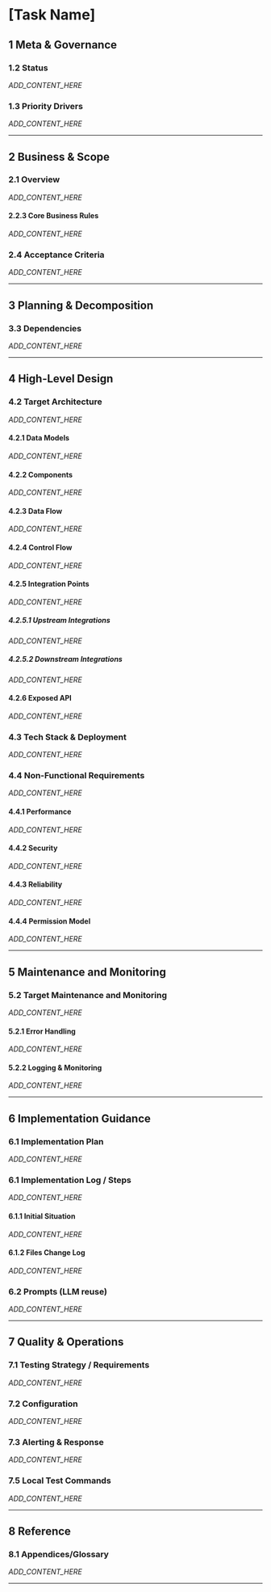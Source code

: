 # [Task Name]

## 1 Meta & Governance

### 1.2 Status

<!--
Required: Yes
Description: A section containing key status metrics for the document. The specific fields vary depending on whether it's a Plan or Task, with Tasks providing more detailed implementation tracking.
Content Format: Markdown `###` heading followed by a bulleted list.
Notes: Plan: Document lifecycle + strategic phase. Task: Implementation tracking + execution metrics.
-->
_ADD_CONTENT_HERE_


### 1.3 Priority Drivers

<!--
Required: Yes
Description: A bulleted list of stable Driver IDs that justify the priority of the artefact.
Content Format: Markdown bulleted list.
Notes: Plan: Business/strategic drivers. Task: Inherited drivers + technical execution drivers.
-->
_ADD_CONTENT_HERE_


---

## 2 Business & Scope

### 2.1 Overview

<!--
Required: Yes
Description: Provide a concise, bulleted list outlining what this artefact delivers and why it matters.
Content Format: Markdown bulleted list.
Notes: Plan: Strategic identity & value proposition. Task: Specific deliverable & implementation objective.
-->
_ADD_CONTENT_HERE_


#### 2.2.3 Core Business Rules

<!--
Required: No
Description: Enumerate domain rules that apply to this artefact.
Content Format: Markdown list.
Notes: Plan: Domain rules that govern this scope. Task: Implementation-specific business constraints.
-->
_ADD_CONTENT_HERE_


### 2.4 Acceptance Criteria

<!--
Required: Yes
Description: A verifiable, tabular list of conditions that a Task must satisfy to be considered complete.
Content Format: Markdown table.
Notes: Verifiable conditions that define when this Task is complete.
-->
_ADD_CONTENT_HERE_


---

## 3 Planning & Decomposition

### 3.3 Dependencies

<!--
Required: Yes
Description: An explicit list of internal or external dependencies that must be resolved before this Plan/Task can be completed.
Content Format: Markdown table or list.
Notes: Plan: External dependencies affecting this scope. Task: Other Tasks/Plans this implementation depends on.
-->
_ADD_CONTENT_HERE_


---

## 4 High-Level Design

### 4.2 Target Architecture

<!--
Required: Yes
Notes: Plan: Proposed system design. Task: Implementation architecture requirements.
-->
_ADD_CONTENT_HERE_


#### 4.2.1 Data Models

<!--
Required: Yes
Description: The structure of data at a high level, often represented as an Entity-Relationship Diagram. This section defines the core data entities and their relationships before detailing the components that manage them.
Content Format: Mermaid `erDiagram`.
Notes: Plan: Target entity relationships. Task: Implementation data structures.
-->
_ADD_CONTENT_HERE_


#### 4.2.2 Components

<!--
Required: Yes
Description: A diagram illustrating the main components and their relationships. The term "component" is used broadly and does not necessarily map to a class; it represents a logical block of functionality.
Content Format: Mermaid `classDiagram` diagram.
Notes: Plan: Target component architecture. Task: Implementation component interfaces.
-->
_ADD_CONTENT_HERE_


#### 4.2.3 Data Flow

<!--
Required: Yes
Description: A diagram showing how data moves between components, with numbered steps to indicate the sequence of actions.
Content Format: Mermaid `graph` diagram. The labels on the connectors should be numbered (e.g., `"1 - Action"`).
Notes: Plan: Target data movement patterns. Task: Implementation data transformations.
-->
_ADD_CONTENT_HERE_


#### 4.2.4 Control Flow

<!--
Required: Yes
Description: A diagram showing the sequence of interactions between components.
Content Format: Mermaid `sequenceDiagram`.
Notes: Plan: Target interaction patterns. Task: Implementation operation sequences.
-->
_ADD_CONTENT_HERE_


#### 4.2.5 Integration Points

<!--
Required: Yes
Description: A container for defining all systems, services, or APIs that this component interacts with, broken down into `Upstream` and `Downstream` sections.
Notes: Plan: Target integration strategy. Task: Implementation integration contracts.
-->
_ADD_CONTENT_HERE_


##### 4.2.5.1 Upstream Integrations

<!--
Required: Yes
Description: Defines how this artefact is triggered and what data it receives from other systems.
Content Format: Markdown list or table.
Notes: Plan: Target upstream systems. Task: Implementation upstream dependencies.
-->
_ADD_CONTENT_HERE_


##### 4.2.5.2 Downstream Integrations

<!--
Required: Yes
Description: Defines what happens when this artefact completes its work and what data it sends to other systems.
Content Format: Markdown list or table.
Notes: Plan: Target downstream systems. Task: Implementation downstream contracts.
-->
_ADD_CONTENT_HERE_


#### 4.2.6 Exposed API

<!--
Required: Yes
Description: The API surface this component exposes to consumers.
Content Format: OpenAPI/Swagger snippet, or a Markdown table.
Notes: Plan: Public API strategy. Task: Specific API implementation specification.
-->
_ADD_CONTENT_HERE_


### 4.3 Tech Stack & Deployment

<!--
Required: No
Description: A list of the primary technologies, frameworks, or libraries foundational to this artefact, along with the deployment strategy.
Content Format: Markdown list or table.
Notes: Plan: Technology choices and deployment strategy. Task: Implementation-specific tech requirements (if relevant).
-->
_ADD_CONTENT_HERE_


### 4.4 Non-Functional Requirements

<!--
Required: Yes
Description: A container for the high-level, non-functional requirements (NFRs) or quality attributes that the system must meet. This section defines what the requirements are, while the `7. Quality & Operations` family describes how they will be tested and monitored.
Notes: Plan: Quality attributes strategy. Task: Implementation-specific NFR targets.
-->
_ADD_CONTENT_HERE_


#### 4.4.1 Performance

<!--
Required: Yes
Description: Defines the performance-related NFRs, such as response times, throughput, and resource utilization, in a prioritized table.
Content Format: Markdown table.
Notes: Plan: Performance strategy. Task: Specific performance targets.
-->
_ADD_CONTENT_HERE_


#### 4.4.2 Security

<!--
Required: Yes
Description: Defines the security-related NFRs, such as data encryption, access control, and vulnerability standards, in a prioritized table.
Content Format: Markdown table.
Notes: Plan: Security approach. Task: Implementation security requirements.
-->
_ADD_CONTENT_HERE_


#### 4.4.3 Reliability

<!--
Required: Yes
Description: Defines the reliability-related NFRs, such as uptime, data integrity, and disaster recovery, in a prioritized table.
Content Format: Markdown table.
Notes: Plan: Reliability strategy. Task: Implementation reliability targets.
-->
_ADD_CONTENT_HERE_


#### 4.4.4 Permission Model

<!--
Required: No
Description: Defines the access control rules, user roles, and permissions for the system. This section should clearly outline who can access what and perform which actions. The mechanism for assigning these roles in each environment should be detailed in the `7.2 Configuration` section.
Content Format: A Markdown table or bulleted list describing the roles and their associated permissions.
Notes: Plan: Access control strategy. Task: Implementation-specific permissions (if relevant).
-->
_ADD_CONTENT_HERE_


---

## 5 Maintenance and Monitoring

### 5.2 Target Maintenance and Monitoring

<!--
Required: Yes
Notes: Plan: Target observability strategy. Task: Implementation requirements.
-->
_ADD_CONTENT_HERE_


#### 5.2.1 Error Handling

<!--
Required: Yes
Description: The strategy for managing and communicating errors, often best represented as a table detailing the condition, trigger, action, and feedback.
Content Format: Markdown table.
Notes: Plan: Target error handling strategy. Task: Specific error scenarios and implementation requirements.
-->
_ADD_CONTENT_HERE_


#### 5.2.2 Logging & Monitoring

<!--
Required: Yes
Description: The strategy for system observability.
Content Format: Markdown list or table.
Notes: Plan: Target observability strategy. Task: Specific logging/monitoring implementation requirements.
-->
_ADD_CONTENT_HERE_


---

## 6 Implementation Guidance

### 6.1 Implementation Plan

<!--
Required: No
Description: A detailed, step-by-step log of the implementation process for a Task.
Content Format: Markdown list.
Notes: Plan: Phased rollout strategy for child Plans/Tasks. Task: Direct implementation approach (if complex).
-->
_ADD_CONTENT_HERE_


### 6.1 Implementation Log / Steps

<!--
Required: Yes
Description: A detailed, step-by-step log of the implementation process for a Task. This is often updated as the task progresses.
Content Format: Markdown list.
Notes: Plan: Not applicable (Plans don't implement). Task: Detailed step-by-step execution log.
-->
_ADD_CONTENT_HERE_


#### 6.1.1 Initial Situation

<!--
Required: Yes
Notes: Plan: Not applicable. Task: Baseline state before implementation begins.
-->
_ADD_CONTENT_HERE_


#### 6.1.2 Files Change Log

<!--
Required: Yes
Notes: Plan: Not applicable. Task: File modifications tracking during implementation.
-->
_ADD_CONTENT_HERE_


### 6.2 Prompts (LLM reuse)

<!--
Required: No
Description: A collection of prompts that can be used with an LLM to assist in the implementation.
Content Format: Markdown code blocks.
Notes: Plan: Strategic prompts for planning. Task: Implementation-specific prompts.
-->
_ADD_CONTENT_HERE_


---

## 7 Quality & Operations

### 7.1 Testing Strategy / Requirements

<!--
Required: Yes
Description: The overall strategy for testing, and a list of specific tests that must pass, often mapping to Acceptance Criteria.
Content Format: Markdown table.
Notes: Plan: Overall testing approach and strategy. Task: Specific tests and requirements for implementation.
-->
_ADD_CONTENT_HERE_


### 7.2 Configuration

<!--
Required: Yes
Description: How the system is configured in different environments (e.g., production, development).
Content Format: Markdown list or table.
Notes: Plan: Configuration strategy and approach. Task: Implementation-specific configuration requirements.
-->
_ADD_CONTENT_HERE_


### 7.3 Alerting & Response

<!--
Required: Yes
Description: How to respond to alerts and operational logs, especially errors, and how they are integrated with alerting systems.
Content Format: Markdown list or table.
Notes: Plan: Alerting strategy and response protocols. Task: Implementation-specific alerts and responses.
-->
_ADD_CONTENT_HERE_


### 7.5 Local Test Commands

<!--
Required: Yes
Description: CLI commands to run tests locally.
Content Format: Markdown code blocks.
Notes: Plan: Not applicable (Plans don't execute tests). Task: CLI commands to run tests locally.
-->
_ADD_CONTENT_HERE_


---

## 8 Reference

### 8.1 Appendices/Glossary

<!--
Required: No
Description: A place for glossaries, appendices, or links to external resources.
Content Format: Markdown list or text.
Notes: Additional information or definitions.
-->
_ADD_CONTENT_HERE_


---
